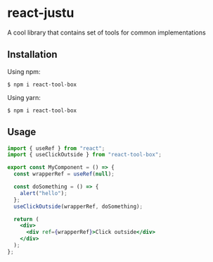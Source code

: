 # react-justu
A cool library that contains set of tools for common implementations
## Installation

Using npm:

```shell
$ npm i react-tool-box 
```

Using yarn:

```shell
$ npm i react-tool-box
```

## Usage

```jsx
import { useRef } from "react";
import { useClickOutside } from "react-tool-box";

export const MyComponent = () => {
  const wrapperRef = useRef(null);

  const doSomething = () => {
    alert("hello");
  };
  useClickOutside(wrapperRef, doSomething);

  return (
    <div>
      <div ref={wrapperRef}>Click outside</div>
    </div>
  );
};
```
